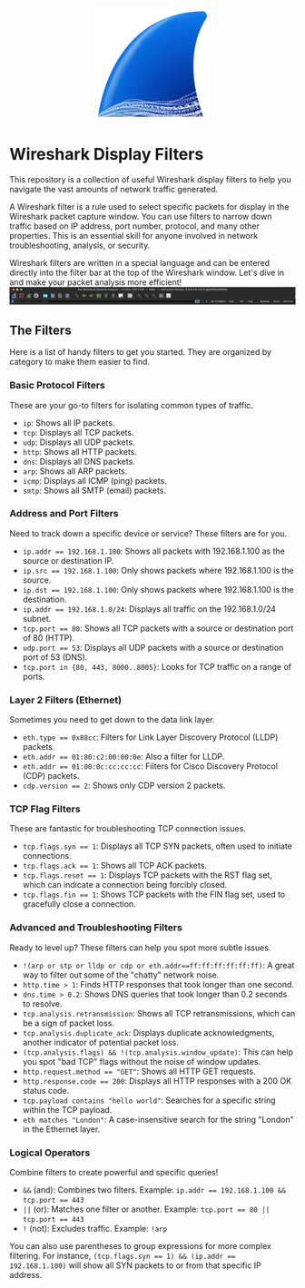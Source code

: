  <p align="center">
  <img src="assets/wireshark_Logo.webp" alt="alt text" width="200">
</p>

# Wireshark Display Filters

This repository is a collection of useful Wireshark display filters to help you navigate the vast amounts of network traffic generated.

A Wireshark filter is a rule used to select specific packets for display in the Wireshark packet capture window. You can use filters to narrow down traffic based on IP address, port number, protocol, and many other properties. This is an essential skill for anyone involved in network troubleshooting, analysis, or security.

Wireshark filters are written in a special language and can be entered directly into the filter bar at the top of the Wireshark window. Let's dive in and make your packet analysis more efficient! 
![Wireshark Fitler Bar](assets/wireshark_filter_bar.webp)

## The Filters

Here is a list of handy filters to get you started. They are organized by category to make them easier to find.

### Basic Protocol Filters

These are your go-to filters for isolating common types of traffic.

* `ip`: Shows all IP packets.
* `tcp`: Displays all TCP packets.
* `udp`: Displays all UDP packets.
* `http`: Shows all HTTP packets.
* `dns`: Displays all DNS packets.
* `arp`: Shows all ARP packets.
* `icmp`: Displays all ICMP (ping) packets.
* `smtp`: Shows all SMTP (email) packets.

### Address and Port Filters

Need to track down a specific device or service? These filters are for you.

* `ip.addr == 192.168.1.100`: Shows all packets with 192.168.1.100 as the source or destination IP.
* `ip.src == 192.168.1.100`: Only shows packets where 192.168.1.100 is the source.
* `ip.dst == 192.168.1.100`: Only shows packets where 192.168.1.100 is the destination.
* `ip.addr == 192.168.1.0/24`: Displays all traffic on the 192.168.1.0/24 subnet.
* `tcp.port == 80`: Shows all TCP packets with a source or destination port of 80 (HTTP).
* `udp.port == 53`: Displays all UDP packets with a source or destination port of 53 (DNS).
* `tcp.port in {80, 443, 8000..8005}`: Looks for TCP traffic on a range of ports.

### Layer 2 Filters (Ethernet)

Sometimes you need to get down to the data link layer.

* `eth.type == 0x88cc`: Filters for Link Layer Discovery Protocol (LLDP) packets.
* `eth.addr == 01:80:c2:00:00:0e`: Also a filter for LLDP.
* `eth.addr == 01:00:0c:cc:cc:cc`: Filters for Cisco Discovery Protocol (CDP) packets.
* `cdp.version == 2`: Shows only CDP version 2 packets.

### TCP Flag Filters

These are fantastic for troubleshooting TCP connection issues.

* `tcp.flags.syn == 1`: Displays all TCP SYN packets, often used to initiate connections.
* `tcp.flags.ack == 1`: Shows all TCP ACK packets.
* `tcp.flags.reset == 1`: Displays TCP packets with the RST flag set, which can indicate a connection being forcibly closed.
* `tcp.flags.fin == 1`: Shows TCP packets with the FIN flag set, used to gracefully close a connection.

### Advanced and Troubleshooting Filters

Ready to level up? These filters can help you spot more subtle issues.

* `!(arp or stp or lldp or cdp or eth.addr==ff:ff:ff:ff:ff:ff)`: A great way to filter out some of the "chatty" network noise.
* `http.time > 1`: Finds HTTP responses that took longer than one second.
* `dns.time > 0.2`: Shows DNS queries that took longer than 0.2 seconds to resolve.
* `tcp.analysis.retransmission`: Shows all TCP retransmissions, which can be a sign of packet loss.
* `tcp.analysis.duplicate_ack`: Displays duplicate acknowledgments, another indicator of potential packet loss.
* `(tcp.analysis.flags) && !(tcp.analysis.window_update)`: This can help you spot "bad TCP" flags without the noise of window updates.
* `http.request.method == "GET"`: Shows all HTTP GET requests.
* `http.response.code == 200`: Displays all HTTP responses with a 200 OK status code.
* `tcp.payload contains "hello world"`: Searches for a specific string within the TCP payload.
* `eth matches "London"`: A case-insensitive search for the string "London" in the Ethernet layer.

### Logical Operators

Combine filters to create powerful and specific queries!

* `&&` (and): Combines two filters. Example: `ip.addr == 192.168.1.100 && tcp.port == 443`
* `||` (or): Matches one filter or another. Example: `tcp.port == 80 || tcp.port == 443`
* `!` (not): Excludes traffic. Example: `!arp`

You can also use parentheses to group expressions for more complex filtering. For instance, `(tcp.flags.syn == 1) && (ip.addr == 192.168.1.100)` will show all SYN packets to or from that specific IP address.
